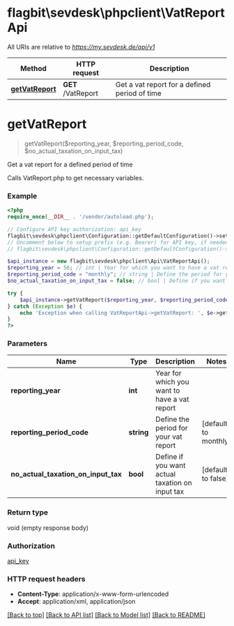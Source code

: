 # flagbit\sevdesk\phpclient\VatReportApi

All URIs are relative to *https://my.sevdesk.de/api/v1*

Method | HTTP request | Description
------------- | ------------- | -------------
[**getVatReport**](VatReportApi.md#getVatReport) | **GET** /VatReport | Get a vat report for a defined period of time


# **getVatReport**
> getVatReport($reporting_year, $reporting_period_code, $no_actual_taxation_on_input_tax)

Get a vat report for a defined period of time

Calls VatReport.php to get necessary variables.

### Example
```php
<?php
require_once(__DIR__ . '/vendor/autoload.php');

// Configure API key authorization: api_key
flagbit\sevdesk\phpclient\Configuration::getDefaultConfiguration()->setApiKey('token', 'YOUR_API_KEY');
// Uncomment below to setup prefix (e.g. Bearer) for API key, if needed
// flagbit\sevdesk\phpclient\Configuration::getDefaultConfiguration()->setApiKeyPrefix('token', 'Bearer');

$api_instance = new flagbit\sevdesk\phpclient\Api\VatReportApi();
$reporting_year = 56; // int | Year for which you want to have a vat report
$reporting_period_code = "monthly"; // string | Define the period for your vat report
$no_actual_taxation_on_input_tax = false; // bool | Define if you want actual taxation on input tax

try {
    $api_instance->getVatReport($reporting_year, $reporting_period_code, $no_actual_taxation_on_input_tax);
} catch (Exception $e) {
    echo 'Exception when calling VatReportApi->getVatReport: ', $e->getMessage(), PHP_EOL;
}
?>
```

### Parameters

Name | Type | Description  | Notes
------------- | ------------- | ------------- | -------------
 **reporting_year** | **int**| Year for which you want to have a vat report |
 **reporting_period_code** | **string**| Define the period for your vat report | [default to monthly]
 **no_actual_taxation_on_input_tax** | **bool**| Define if you want actual taxation on input tax | [default to false]

### Return type

void (empty response body)

### Authorization

[api_key](../../README.md#api_key)

### HTTP request headers

 - **Content-Type**: application/x-www-form-urlencoded
 - **Accept**: application/xml, application/json

[[Back to top]](#) [[Back to API list]](../../README.md#documentation-for-api-endpoints) [[Back to Model list]](../../README.md#documentation-for-models) [[Back to README]](../../README.md)

